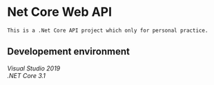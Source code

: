 # Net Core Web API
	This is a .Net Core API project which only for personal practice.

## Developement environment

*Visual Studio 2019*  
*.NET Core 3.1*